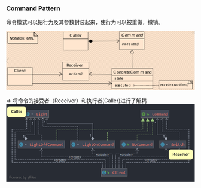 ### Command Pattern

命令模式可以把行为及其参数封装起来，使行为可以被重做，撤销。

![](../img/command-UML.png)



=> 将命令的接受者（Receiver）和执行者(Caller)进行了解耦
![](../img/command-ex.png)

